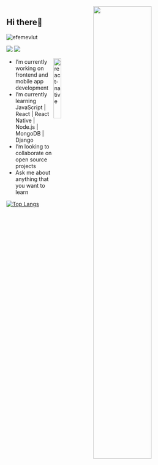 <img src="https://github-readme-stats.vercel.app/api?username=efemevlut&show_icons=true&theme=tokyonight" align='right' width="55%">


## Hi there👋
<p align="left"> <img src="https://komarev.com/ghpvc/?username=efemevlut" alt="efemevlut" /> </p>

[![](https://img.shields.io/badge/linkedin-%230077B5.svg?&style=for-the-badge&logo=linkedin&logoColor=white)](https://www.linkedin.com/in/mevlüt-efe-5465221b8)
[![](https://img.shields.io/badge/medium-%2312100E.svg?&style=for-the-badge&logo=medium&logoColor=white)](https://efemevlut20.medium.com/)


<img src="./content_heart-react.gif" alt="react-native" width="20%" height="20%" align="right">

-  I’m currently working on frontend and mobile app development 
-  I’m currently learning JavaScript | React | React Native | Node.js | MongoDB | Django
-  I’m looking to collaborate on open source projects
-  Ask me about anything that you want to learn

[![Top Langs](https://github-readme-stats.vercel.app/api/top-langs/?username=mmertdogann&theme=radical)](https://github.com/anuraghazra/github-readme-stats)